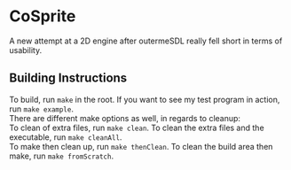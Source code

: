 # CoSprite
A new attempt at a 2D engine after outermeSDL really fell short in terms of usability.	
## Building Instructions	
To build, run `make` in the root. If you want to see my test program in action, run `make example`.  	
There are different make options as well, in regards to cleanup:  	
To clean of extra files, run `make clean`. To clean the extra files and the executable, run `make cleanAll`.  	
To make then clean up, run `make thenClean`. To clean the build area then make, run `make fromScratch`.  
